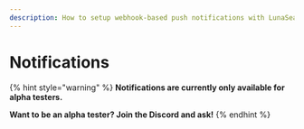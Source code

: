```yaml
---
description: How to setup webhook-based push notifications with LunaSea
---
```


# Notifications

{% hint style="warning" %}
**Notifications are currently only available for alpha testers.**

**Want to be an alpha tester? Join the Discord and ask!**
{% endhint %}

